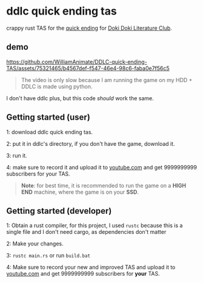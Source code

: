# ddlc quick ending tas

crappy rust TAS for the [quick ending](https://doki-doki-literature-club.fandom.com/wiki/Possible_Endings#Quick_Ending) for [Doki Doki Literature Club](https://ddlc.moe).

## demo

https://github.com/WilliamAnimate/DDLC-quick-ending-TAS/assets/75321465/b4567def-f547-46e4-98c6-faba0e7f56c5

> The video is only slow because I am running the game on my HDD + DDLC is made using python.

<!-- > Maybe you don't know what DDLC is, you should play it at nights when you just want to burn time ;) -->

I don't have ddlc plus, but this code *should* work the same.

## Getting started (user)

1: download ddlc quick ending tas.

2: put it in ddlc's directory, if you don't have the game, download it.

3: run it.

4: make sure to record it and upload it to [youtube.com](https://youtube.com) and get 9999999999 subscribers for your TAS.

> **Note**: for best time, it is recommended to run the game on a **HIGH END** machine, where the game is on your **SSD**.

<!-- > **Warning**: this won't get you on the leaderboards, if you're a developer, you should try writing this in c or assembly :) -->

## Getting started (developer)

1: Obtain a rust compiler, for this project, I used ``rustc`` because this is a single file and I don't need cargo, as dependencies don't matter

2: Make your changes.

3: ``rustc main.rs`` or run ``build.bat``

4: Make sure to record your new and improved TAS and upload it to [youtube.com](https://youtube.com) and get 9999999999 subscribers for **your** TAS.
